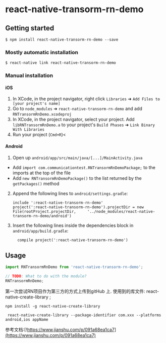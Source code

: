 
# react-native-transorm-rn-demo

## Getting started

`$ npm install react-native-transorm-rn-demo --save`

### Mostly automatic installation

`$ react-native link react-native-transorm-rn-demo`

### Manual installation


#### iOS

1. In XCode, in the project navigator, right click `Libraries` ➜ `Add Files to [your project's name]`
2. Go to `node_modules` ➜ `react-native-transorm-rn-demo` and add `RNTransormRnDemo.xcodeproj`
3. In XCode, in the project navigator, select your project. Add `libRNTransormRnDemo.a` to your project's `Build Phases` ➜ `Link Binary With Libraries`
4. Run your project (`Cmd+R`)<

#### Android

1. Open up `android/app/src/main/java/[...]/MainActivity.java`
  - Add `import com.communicationtest.RNTransormRnDemoPackage;` to the imports at the top of the file
  - Add `new RNTransormRnDemoPackage()` to the list returned by the `getPackages()` method
2. Append the following lines to `android/settings.gradle`:
  	```
  	include ':react-native-transorm-rn-demo'
  	project(':react-native-transorm-rn-demo').projectDir = new File(rootProject.projectDir, 	'../node_modules/react-native-transorm-rn-demo/android')
  	```
3. Insert the following lines inside the dependencies block in `android/app/build.gradle`:
  	```
      compile project(':react-native-transorm-rn-demo')
  	```


## Usage
```javascript
import RNTransormRnDemo from 'react-native-transorm-rn-demo';

// TODO: What to do with the module?
RNTransormRnDemo;
```
  第一次尝试RN项目作为第三方的方式上传到gitHub 上.
  使用到的库文件: react-native-create-library ;
  ```
  npm install -g react-native-create-library
  ```
  ```
   react-native-create-library --package-identifier com.xxx --platforms android,ios appName
  ```
  参考文档:[!https://www.jianshu.com/p/091a68ea1ca7](https://www.jianshu.com/p/091a68ea1ca7)
